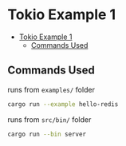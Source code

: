 # Tokio Example 1

- [Tokio Example 1](#tokio-example-1)
  - [Commands Used](#commands-used)

## Commands Used

runs from `examples/` folder

```sh
cargo run --example hello-redis
```

runs from `src/bin/` folder

```sh
cargo run --bin server
```
